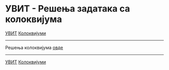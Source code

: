 # УВИТ - Решења задатака са колоквијума

[УВИТ](../../README.md) [Колоквијуми](../README.md)

---

Решења колоквијума [овде](resenja.zip)

---

[УВИТ](../../README.md) [Колоквијуми](../README.md)